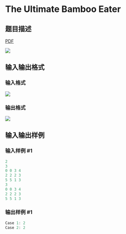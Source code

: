 # The Ultimate Bamboo Eater

## 题目描述

[problemUrl]: https://uva.onlinejudge.org/index.php?option=com_onlinejudge&Itemid=8&category=242&page=show_problem&problem=3226

[PDF](https://uva.onlinejudge.org/external/120/p12074.pdf)

![](https://cdn.luogu.com.cn/upload/vjudge_pic/UVA12074/b8d9e1c4c142996da3745f26f915768fe3c183b2.png)

## 输入输出格式

### 输入格式

![](https://cdn.luogu.com.cn/upload/vjudge_pic/UVA12074/399f96a4e3e201fc08676280c6fdc1915d5174f3.png)

### 输出格式

![](https://cdn.luogu.com.cn/upload/vjudge_pic/UVA12074/9706c209d0693f3fafb3c53be2ea528f723a3898.png)

## 输入输出样例

### 输入样例 #1

```cpp
2
3
0 0 3 4
2 2 2 3
5 5 1 3
3
0 0 3 4
2 2 2 3
5 5 1 3
```


### 输出样例 #1

```cpp
Case 1: 2
Case 2: 2
```


